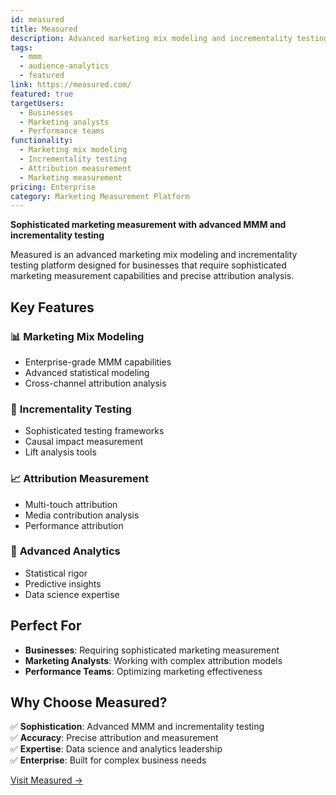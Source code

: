 ```yaml
---
id: measured
title: Measured
description: Advanced marketing mix modeling and incrementality testing platform.
tags:
  - mmm
  - audience-analytics
  - featured
link: https://measured.com/
featured: true
targetUsers:
  - Businesses
  - Marketing analysts
  - Performance teams
functionality:
  - Marketing mix modeling
  - Incrementality testing
  - Attribution measurement
  - Marketing measurement
pricing: Enterprise
category: Marketing Measurement Platform
---
```


**Sophisticated marketing measurement with advanced MMM and incrementality testing**

Measured is an advanced marketing mix modeling and incrementality testing platform designed for businesses that require sophisticated marketing measurement capabilities and precise attribution analysis.

## Key Features

### 📊 **Marketing Mix Modeling**
- Enterprise-grade MMM capabilities
- Advanced statistical modeling
- Cross-channel attribution analysis

### 🧪 **Incrementality Testing**
- Sophisticated testing frameworks
- Causal impact measurement
- Lift analysis tools

### 📈 **Attribution Measurement**
- Multi-touch attribution
- Media contribution analysis
- Performance attribution

### 🔬 **Advanced Analytics**
- Statistical rigor
- Predictive insights
- Data science expertise

## Perfect For

- **Businesses**: Requiring sophisticated marketing measurement
- **Marketing Analysts**: Working with complex attribution models
- **Performance Teams**: Optimizing marketing effectiveness

## Why Choose Measured?

✅ **Sophistication**: Advanced MMM and incrementality testing  
✅ **Accuracy**: Precise attribution and measurement  
✅ **Expertise**: Data science and analytics leadership  
✅ **Enterprise**: Built for complex business needs  

[Visit Measured →](https://measured.com/) 